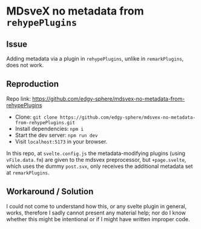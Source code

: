 # MDsveX no metadata from `rehypePlugins`

## Issue

Adding metadata via a plugin in `rehypePlugins`, unlike in `remarkPlugins`, does not work.

## Reproduction

Repo link: https://github.com/edgy-sphere/mdsvex-no-metadata-from-rehypePlugins

- Clone: `git clone https://github.com/edgy-sphere/mdsvex-no-metadata-from-rehypePlugins.git`
- Install dependencies: `npm i`
- Start the dev server: `npm run dev`
- Visit `localhost:5173` in your browser.

In this repo, at `svelte.config.js` the metadata-modifying plugins (using `vFile.data.fm`) are given to the mdsvex preprocessor, but `+page.svelte`, which uses the dummy `post.svx`, only receives the additional metadata set at `remarkPlugins`.

## Workaround / Solution

I could not come to understand how this, or any svelte plugin in general, works, therefore I sadly cannot present any material help; nor do I know whether this might be intentional or if I might have written improper code.
